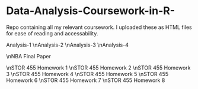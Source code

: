 # Data-Analysis-Coursework-in-R-
Repo containing all my relevant coursework. I uploaded these as HTML files for ease of reading and accessability. 

Analysis-1
\nAnalysis-2
\nAnalysis-3
\nAnalysis-4

\nNBA Final Paper

\nSTOR 455 Homework 1
\nSTOR 455 Homework 2
\nSTOR 455 Homework 3
\nSTOR 455 Homework 4
\nSTOR 455 Homework 5
\nSTOR 455 Homework 6
\nSTOR 455 Homework 7
\nSTOR 455 Homework 8
